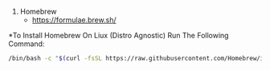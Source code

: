 1) Homebrew 
    - https://formulae.brew.sh/

*To Install Homebrew On Liux (Distro Agnostic) Run The Following Command:
```bash
/bin/bash -c "$(curl -fsSL https://raw.githubusercontent.com/Homebrew/install/HEAD/install.sh)"
```

